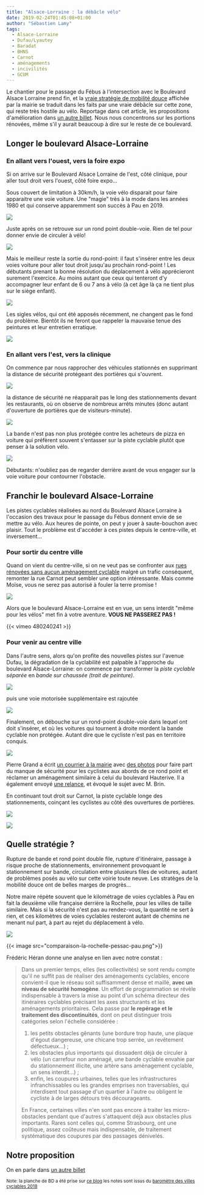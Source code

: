 ```yaml
---
title: "Alsace-Lorraine : la débâcle vélo"
date: 2019-02-24T01:45:08+01:00
author: "Sébastien Lamy"
tags:
  - Alsace-Lorraine
  - Dufau/Lyautey
  - Baradat
  - BHNS
  - Carnot
  - aménagements
  - incivilités
  - GCUM
---
```


Le chantier pour le passage du Fébus à l'intersection avec le Boulevard
Alsace Lorraine prend fin, et la [vraie stratégie de mobilité douce]
affichée par la mairie se traduit dans les faits par une vraie débâcle
 sur cette zone, qui reste très hostile au vélo. Reportage dans cet article, 
les propositions d'amélioration dans [un autre billet][1]. Nous nous 
concentrons sur les portions rénovées, même s'il y aurait beaucoup à dire sur 
le reste de ce boulevard.


## Longer le boulevard Alsace-Lorraine

### En allant vers l'ouest, vers la foire expo

Si on arrive sur le Boulevard Alsace Lorraine de l'est, côté clinique, pour aller
tout droit vers l'ouest, côté foire expo...

Sous couvert de limitation à 30km/h, la voie vélo disparait pour faire apparaitre
une voie voiture. Une "magie" très à la mode dans les années 1980 et
qui conserve apparemment son succès à Pau en 2019.

![](alsace-baradat-1.jpg)

Juste après on se retrouve sur un rond point double-voie. Rien de tel pour donner
envie de circuler à vélo!

![](alsace-baradat-2.jpg)


Mais le meilleur reste la sortie du rond-point: il faut s'insérer entre les
deux voies voiture pour aller tout droit jusqu'au prochain rond-point ! 
Les débutants prenant la bonne résolution du déplacement à vélo
apprécieront surement l'exercice. Au moins autant que ceux qui tenteront d'y
accompagner leur enfant de 6 ou 7 ans à vélo (à cet âge là ça ne tient plus
sur le siège enfant).

![](alsace-baradat-3.jpg)

Les sigles vélos, qui ont été apposés récemment, ne changent pas le fond du
problème. Bientôt ils ne feront que rappeler la mauvaise tenue des peintures 
et leur entretien erratique.


![](sigles-velos-rond-point-2.jpg)


### En allant vers l'est, vers la clinique

On commence par nous rapprocher des véhicules stationnés en 
supprimant la distance de sécurité protégeant des portières qui s'ouvrent.

![](alsace-entree-ouest.jpg)

la distance de sécurité ne réapparait pas le long des stationnements devant les
restaurants, où on observe de nombreux arrêts minutes (donc autant d'ouverture
de portières que de visiteurs-minute).

![](pizza.jpg)

La bande n'est pas non plus protégée contre les acheteurs de pizza en voiture 
qui préfèrent souvent s'entasser sur la piste cyclable plutôt que penser à la 
solution vélo.

![](pizza2.jpg)

Débutants: n'oubliez pas de regarder derrière avant de vous engager sur
la voie voiture pour contourner l'obstacle.



## Franchir le boulevard Alsace-Lorraine

Les pistes cyclables réalisées au nord du Boulevard Alsace Lorraine à l'occasion
des travaux pour le passage du Fébus donnent envie de se mettre au vélo. Aux 
heures de pointe, on peut y jouer à saute-bouchon avec plaisir. Tout le problème 
est d'accéder à ces pistes depuis le centre-ville, et inversement...

### Pour sortir du centre ville

Quand on vient du centre-ville, si on ne veut pas se confronter aux [rues rénovées 
sans aucun aménagement cyclable] malgré un trafic conséquent, remonter la rue Carnot peut
sembler une option intéressante. Mais comme Moïse, vous ne serez pas autorisé
à fouler la terre promise ! 

![](sens-unique-carnot.jpg)

Alors que le boulevard Alsace-Lorraine est en vue, un sens interdit "même pour 
les vélos" met fin à votre aventure. **VOUS NE PASSEREZ PAS !**

{{< vimeo 480240241 >}}
 

### Pour venir au centre ville

Dans l'autre sens, alors qu'on profite des nouvelles pistes sur l'avenue Dufau, 
la dégradation de la cyclabilité est palpable à l'approche du boulevard 
Alsace-Lorraine: on commence par transformer la _piste cyclable séparée_ en 
_bande sur chaussée (trait de peinture)_.

![](dufau1.jpg)
 
puis une voie motorisée supplémentaire est rajoutée 

![](dufau2.jpg)

Finalement, on débouche sur un rond-point double-voie dans lequel ont doit 
s'insérer, et où les voitures qui tournent à droite mordent la bande cyclable
non protégée. Autant dire que le cycliste n'est pas en territoire conquis.

![](dufau3.jpg)


Pierre Grand a écrit [un courrier à la mairie] avec [des photos] pour faire part du manque de 
sécurité pour les cyclistes aux abords de ce rond point et réclamer un aménagement
similaire à celui du boulevard Hauterive. Il a également envoyé [une relance], et
évoqué le sujet avec M. Brin.

En continuant tout droit sur Carnot, la piste cyclable longe des stationnements, 
coinçant les cyclistes au côté des ouvertures de portières.

![](carnot1.jpg)

![](carnot2.jpg)







## Quelle stratégie ?

Rupture de bande et rond point double file, rupture d'itinéraire, 
passage à risque proche de stationnements, environnement provoquant le 
stationnement sur bande, circulation entre plusieurs files de voitures, autant 
de problèmes posés au vélo sur cette voirie toute neuve. Les stratèges de la 
mobilité douce ont de belles marges de progrès... 

Notre maire répète souvent que le kilométrage de voies cyclables à Pau en fait 
la deuxième ville française derrière la Rochelle, pour les villes 
de taille similaire. Mais si la sécurité n'est pas au rendez-vous, la quantité 
ne sert à rien, et ces kilomètres de voies cyclables resteront autant de 
chemins ne menant nul part, à part au rejet du déplacement à vélo. 

![](correction.jpg)   


<div class="gallery">{{< image src="comparaison-la-rochelle-pessac-pau.png">}}</div>


Frédéric Héran donne une analyse en lien avec notre constat :

> Dans un premier temps, elles (les collectivités) se sont rendu compte qu'il ne
suffit pas de réaliser des aménagements cyclables, encore convient-il que le
réseau soit suffisamment dense et maillé, **avec un niveau de sécurité homogène**.
Un effort de programmation se révèle indispensable à travers la mise au
point d'un schéma directeur des itinéraires  cyclables précisant les axes
structurants et les aménagements prioritaires. Cela passe par **le repérage et
le traitement  des  discontinuités**,  dont on peut  distinguer trois
catégories selon l'échelle considérée :
>
> 1. les  petits  obstacles  gênants (une  bordure  trop  haute,  une  plaque  d'égout dangereuse,  une  chicane
trop  serrée,  un  revêtement  défectueux...)  ;
> 2. les  obstacles  plus
importants  qui dissuadent  déjà  de  circuler  à  vélo  (un  carrefour  non
aménagé,  une  bande cyclable  envahie  par  du  stationnement  illicite,  une
  artère  sans  aménagement  cyclable,  un sens interdit...) ;
> 3. enfin, les coupures urbaines, telles que les infrastructures 
infranchissables ou les grandes emprises non traversables, qui interdisent tout
passage d'un quartier à  l'autre ou obligent le cycliste à de larges détours 
très décourageants.
>
> En France, certaines villes n'en sont pas encore à traiter les
micro-obstacles pendant  que d'autres s'attaquent déjà aux obstacles plus
importants. Rares sont celles qui, comme Strasbourg, ont une politique, assez
coûteuse mais indispensable, de traitement systématique des coupures par des
passages dénivelés.





## Notre proposition

On en parle dans [un autre billet][2]


<div style="font-size: smaller">
Note: la planche de BD a été prise sur <a href="http://uneanneeaulycee.blog.lemonde.fr/2016/03/14/correction-le-retour/">ce blog</a> les notes sont issus du <a href="https://www.parlons-velo.fr/barometre-villes-cyclables">baromètre des villes cyclables 2018</a></div>

[1]: /blog/2019/reconquerir-alsace-lorraine-a-velo/
[2]: /blog/2019/reconquerir-alsace-lorraine-a-velo/
[vraie stratégie de mobilité douce]: https://www.pau.fr/article/le-velo-au-coeur-d-une-vraie-strategie-de-mobilites-douces
[rues rénovées sans aucun aménagement cyclable]: https://www.facebook.com/pauaveloo/videos/172924026979616/
[un courrier à la mairie]: 20190124-pierre-grand-dufau-lorraine.pdf
[des photos]: photos-pierre-grand-dufau-hauterive.pdf
[une relance]: 20190214-pierre-grand-dufau-lorraine.pdf
